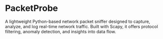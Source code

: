 # PacketProbe
A lightweight Python-based network packet sniffer designed to capture, analyze, and log real-time network traffic. Built with Scapy, it offers protocol filtering, anomaly detection, and insights into data flow.
